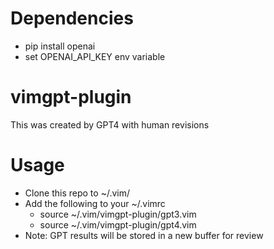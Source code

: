 # Dependencies 
- pip install openai
- set OPENAI_API_KEY env variable

# vimgpt-plugin
This was created by GPT4 with human revisions

# Usage
- Clone this repo to ~/.vim/
- Add the following to your ~/.vimrc
    - source ~/.vim/vimgpt-plugin/gpt3.vim
    - source ~/.vim/vimgpt-plugin/gpt4.vim
- Note: GPT results will be stored in a new buffer for review
